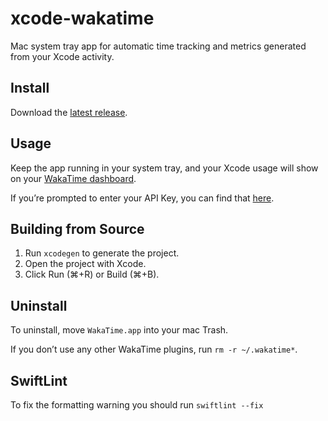 # xcode-wakatime

Mac system tray app for automatic time tracking and metrics generated from your Xcode activity.

## Install

Download the [latest release](https://github.com/wakatime/xcode-wakatime/releases).

## Usage

Keep the app running in your system tray, and your Xcode usage will show on your [WakaTime dashboard](https://wakatime.com).

If you’re prompted to enter your API Key, you can find that [here](https://wakatime.com/api-key).

## Building from Source

1. Run `xcodegen` to generate the project.
2. Open the project with Xcode.
3. Click Run (⌘+R) or Build (⌘+B).

## Uninstall

To uninstall, move `WakaTime.app` into your mac Trash.

If you don’t use any other WakaTime plugins, run `rm -r ~/.wakatime*`.

## SwiftLint

To fix the formatting warning you should run `swiftlint --fix`